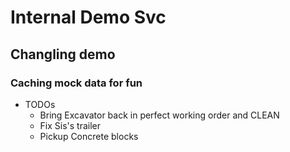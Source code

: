 # Internal Demo Svc
## Changling demo
### Caching mock data for fun

- TODOs
  - Bring Excavator back in perfect working order and CLEAN
  - Fix Sis's trailer
  - Pickup Concrete blocks

